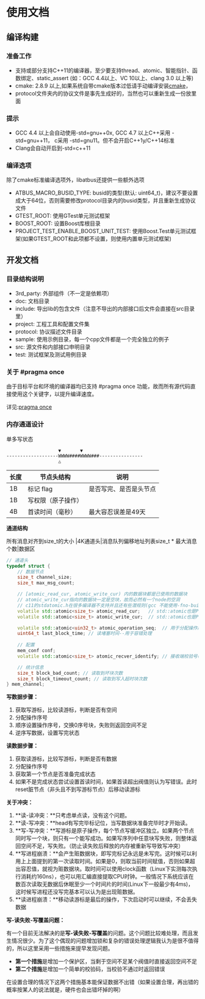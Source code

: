 # 使用文档

## 编译构建
### 准备工作
+ 支持或部分支持C++11的编译器，至少要支持thread、atomic、智能指针、函数绑定、static_assert (如：GCC 4.4以上、VC 10以上、clang 3.0 以上等)
+ cmake: 2.8.9 以上,如果系统自带cmake版本过低请手动编译安装[cmake](http://cmake.org/)，
+ protocol文件夹内的协议文件是事先生成好的，当然也可以重新生成一份放里面

### 提示
+ GCC 4.4 以上会自动使用-std=gnu++0x, GCC 4.7 以上C++采用 -std=gnu++11， c采用 -std=gnu11。但不会开启C++1y/C++14标准
+ Clang会自动开启到-std=c++11

### 编译选项
除了cmake标准编译选项外，libatbus还提供一些额外选项

+ ATBUS_MACRO_BUSID_TYPE: busid的类型(默认: uint64_t)，建议不要设置成大于64位，否则需要修改protocol目录内的busid类型，并且重新生成协议文件
+ GTEST_ROOT: 使用GTest单元测试框架
+ BOOST_ROOT: 设置Boost库根目录
+ PROJECT_TEST_ENABLE_BOOST_UNIT_TEST: 使用Boost.Test单元测试框架(如果GTEST_ROOT和此项都不设置，则使用内置单元测试框架)


## 开发文档
### 目录结构说明

+ 3rd_party: 外部组件（不一定是依赖项）
+ doc: 文档目录
+ include: 导出lib的包含文件（注意不导出的内部接口后文件会直接在src目录里）
+ project: 工程工具和配置文件集
+ protocol: 协议描述文件目录
+ sample: 使用示例目录，每一个cpp文件都是一个完全独立的例子
+ src: 源文件和内部接口申明目录
+ test: 测试框架及测试用例目录

### 关于 #pragma once
由于目标平台和环境的编译器均已支持 #pragma once 功能，故而所有源代码直接使用这个关键字，以提升编译速度。

详见:[pragma once](http://zh.wikipedia.org/wiki/Pragma_once) 


### 内存通道设计
单多写状态
```
                   ▼       ▼
-------------------WWWW####WWWW###----------------
                   △
```
|长度|           节点头结构           |       说明       |
|---|------------------------------|------------------|
|1B |           标记 flag           |是否写完、是否是头节点|
|1B |        写权限（原子操作）        |       |
|4B |        首读时间（毫秒）          |最大容忍误差是49天|


**通道结构**

所有消息对齐到size_t的大小
|4K通道头|消息队列偏移地址列表size_t * 最大消息个数|数据区

```cpp
// 通道头
typedef struct {
    // 数据节点
    size_t channel_size;
    size_t max_msg_count;

    // [atomic_read_cur, atomic_write_cur) 内的数据块都是已使用的数据块
    // atomic_write_cur指向的数据块一定是空块，故而必然有一个node的空洞
    // c11的stdatomic.h在很多编译器不支持并且还有些潜规则(gcc 不能使用-fno-builtin 和 -march=xxx)，故而使用c++版本
    volatile std::atomic<size_t> atomic_read_cur;   // std::atomic也是POD类型
    volatile std::atomic<size_t> atomic_write_cur;  // std::atomic也是POD类型

	volatile std::atomic<uin32_t> atomic_operation_seq;  // 用于分配操作序列
	uint64_t last_block_time; // 读堵塞时间--用于容错处理
	
    // 配置
    mem_conf conf;
    volatile std::atomic<size_t> atomic_recver_identify; // 接收端校验号(用于保证只有一个接收者)

    // 统计信息
    size_t block_bad_count; // 读取到坏块次数
    size_t block_timeout_count; // 读取到写入超时块次数
} mem_channel;
```

**写数据步骤：**

1. 获取写游标，比较读游标，判断是否有空间
2. 分配操作序号
3. 顺序设置操作序号，交换0序号块，失败则返回空间不足
4. 逆序写数据，设置写完状态


**读数据步骤：**

1. 获取读游标，比较写游标，判断是否有数据
2. 分配操作序号
2. 获取第一个节点是否准备完成状态
3. 如果不是完成状态尝试设置首读时间，如果首读超出阀值则认为写错误。此时reset脏节点（非头且不到写游标节点）后移动读游标


**关于冲突：**

1. **读-读冲突：**只考虑单点读，没有这个问题。
2. **读-写冲突：**head有写完毕标记位，当写数据块准备完毕时才开始读。
3. **写-写冲突：**写游标是原子操作，每个节点写缓冲区独立。如果两个节点同时写一个块，则只有一个能写成功。如果写序列中任意块写失败，则整体返回空间不足，写失败。（防止读失败后释放的内存被重新写导致写冲突）
4. **写进程崩溃：**会产生赃数据块，即写完标记永远是未写完。这时候可以利用上上面提到的第一次读取时间。如果是0，则取当前时间赋值，否则如果超出容忍值，就视为赃数据块。取时间可以使用clock函数（Linux下实测每次执行消耗约160ns），也可以用汇编直接提取CPU时钟。一般情况下系统应该在数百次读取无数据后休眠至少一个时间片的时间(Linux下一般最少有4ms)，这时候写进程还没写完基本可以认为是出现赃数据。
5. **读进程崩溃：**移动读游标是最后的操作，下次启动时可以继续，不会丢失数据

**写-读失败-写覆盖问题：**

有一个目前无法解决的是**写-读失败-写覆盖**的问题。这个问题比较难处理，而且发生情况很少。为了这个偶现的问题增加锁和复杂的错误处理逻辑我认为是很不值得的，所以这里采用一些措施来提早发现问题。

+ **第一个措施**是增加一个保护区，当剩于空间不足某个阀值时直接返回空间不足
+ **第二个措施**是增加一个简单的校验码，当校验不通过时返回错误

在设置合理的情况下这两个措施基本能保证数据不出错（如果设置合理，再出错的概率按某人的说法就是，硬件也会出错坏掉的啊）

